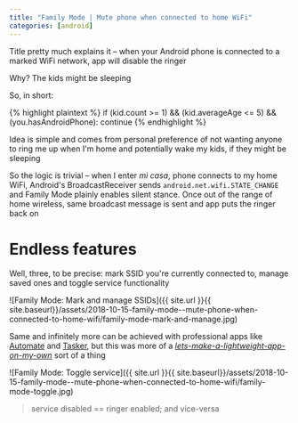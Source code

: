 ```yaml
---
title: "Family Mode | Mute phone when connected to home WiFi"
categories: [android]
---
```


Title pretty much explains it – when your Android phone is connected to a
marked WiFi network, app will disable the ringer

Why? The kids might be sleeping

So, in short:

{% highlight plaintext %}
if (kid.count >= 1) && (kid.averageAge <= 5) && (you.hasAndroidPhone): continue
{% endhighlight %}

Idea is simple and comes from personal preference of not wanting anyone to ring
me up when I'm home and potentially wake my kids, if they might be sleeping

So the logic is trivial – when I enter _mi casa_, phone connects to my home
WiFi, Android's BroadcastReceiver sends `android.net.wifi.STATE_CHANGE` and
Family Mode plainly enables silent stance. Once out of the range of home
wireless, same broadcast message is sent and app puts the ringer back on


# Endless features

Well, three, to be precise: mark SSID you're currently connected to, manage
saved ones and toggle service functionality

![Family Mode: Mark and manage SSIDs]({{ site.url }}{{ site.baseurl}}/assets/2018-10-15-family-mode--mute-phone-when-connected-to-home-wifi/family-mode-mark-and-manage.jpg)

Same and infinitely more can be achieved with professional apps like
[Automate](https://play.google.com/store/apps/details?id=com.llamalab.automate)
and [Tasker](https://play.google.com/store/apps/details?id=net.dinglisch.android.taskerm),
but this was more of a 
[_lets-make-a-lightweight-app-on-my-own_](https://github.com/ushtipak/family-mode/)
sort of a thing

![Family Mode: Toggle service]({{ site.url }}{{ site.baseurl}}/assets/2018-10-15-family-mode--mute-phone-when-connected-to-home-wifi/family-mode-toggle.jpg)
> service disabled == ringer enabled; and vice-versa

